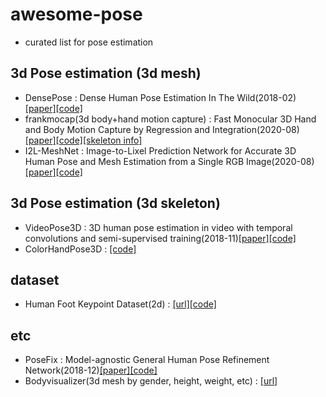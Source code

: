 # awesome-pose
* curated list for pose estimation

## 3d Pose estimation (3d mesh)
* DensePose : Dense Human Pose Estimation In The Wild(2018-02)[[paper]](https://arxiv.org/abs/1802.00434)[[code]](https://github.com/facebookresearch/detectron2/tree/master/projects/DensePose)
* frankmocap(3d body+hand motion capture) : Fast Monocular 3D Hand and Body Motion Capture by Regression and Integration(2020-08)[[paper]](https://arxiv.org/abs/2008.08324)[[code]](https://github.com/facebookresearch/frankmocap)[[skeleton info]](https://github.com/facebookresearch/frankmocap/blob/master/docs/joint_order.md)
* I2L-MeshNet : Image-to-Lixel Prediction Network for Accurate 3D Human Pose and Mesh Estimation from a Single RGB Image(2020-08)[[paper]](https://arxiv.org/abs/2008.03713)[[code]](https://github.com/mks0601/I2L-MeshNet_RELEASE)

## 3d Pose estimation (3d skeleton)
* VideoPose3D : 3D human pose estimation in video with temporal convolutions and semi-supervised training(2018-11)[[paper]](https://arxiv.org/abs/1811.11742)[[code]](https://github.com/facebookresearch/VideoPose3D)
* ColorHandPose3D : [[code]](https://github.com/lmb-freiburg/hand3d)

## dataset
* Human Foot Keypoint Dataset(2d) : [[url]](https://cmu-perceptual-computing-lab.github.io/foot_keypoint_dataset/)[[code]](https://github.com/CMU-Perceptual-Computing-Lab/openpose_train)

## etc
* PoseFix : Model-agnostic General Human Pose Refinement Network(2018-12)[[paper]](https://arxiv.org/abs/1812.03595)[[code]](https://github.com/mks0601/PoseFix_RELEASE)
* Bodyvisualizer(3d mesh by gender, height, weight, etc) : [[url]](https://bodyvisualizer.com/male.html)

